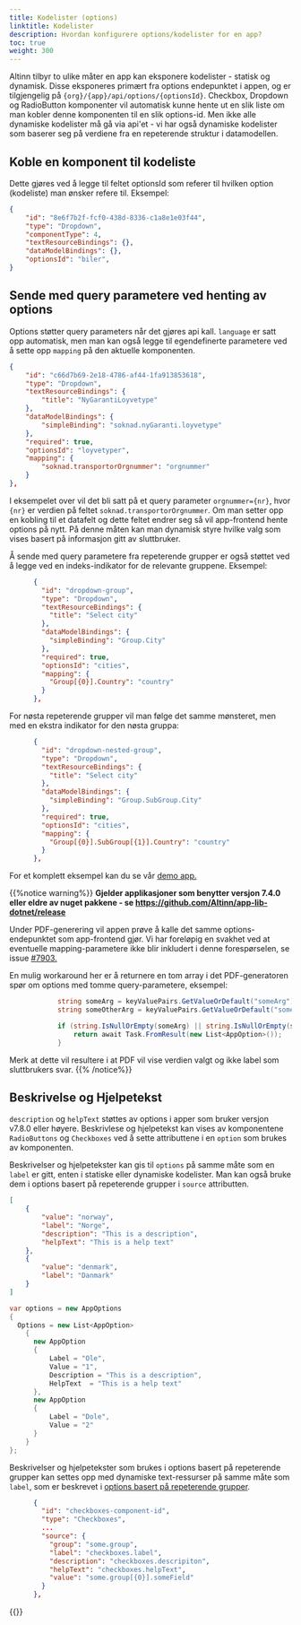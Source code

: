 ```yaml
---
title: Kodelister (options)
linktitle: Kodelister
description: Hvordan konfigurere options/kodelister for en app?
toc: true
weight: 300
---
```


Altinn tilbyr to ulike måter en app kan eksponere kodelister - statisk og dynamisk. Disse eksponeres primært fra options endepunktet i appen, og er tilgjengelig på `{org}/{app}/api/options/{optionsId}`.
Checkbox, Dropdown og RadioButton komponenter vil automatisk kunne hente ut en slik liste om man kobler denne komponenten til en slik options-id. Men ikke alle dynamiske kodelister må gå via api'et - vi har også dynamiske kodelister som baserer seg på verdiene fra en repeterende struktur i datamodellen.

## Koble en komponent til kodeliste

Dette gjøres ved å legge til feltet optionsId som referer til hvilken option (kodeliste) man ønsker refere til. Eksempel:

```json
{
    "id": "8e6f7b2f-fcf0-438d-8336-c1a8e1e03f44",
    "type": "Dropdown",
    "componentType": 4,
    "textResourceBindings": {},
    "dataModelBindings": {},
    "optionsId": "biler",
}
```

## Sende med query parametere ved henting av options

Options støtter query parameters når det gjøres api kall. `language` er satt opp automatisk, men man kan også legge til egendefinerte parametere ved å sette opp `mapping` på den aktuelle komponenten.

```json
{
    "id": "c66d7b69-2e18-4786-af44-1fa913853618",
    "type": "Dropdown",
    "textResourceBindings": {
        "title": "NyGarantiLoyvetype"
    },
    "dataModelBindings": {
        "simpleBinding": "soknad.nyGaranti.loyvetype"
    },
    "required": true,
    "optionsId": "loyvetyper",
    "mapping": {
        "soknad.transportorOrgnummer": "orgnummer"
    }
},
```

I eksempelet over vil det bli satt på et query parameter `orgnummer={nr}`, hvor `{nr}` er verdien på feltet `soknad.transportorOrgnummer`.
Om man setter opp en kobling til et datafelt og dette feltet endrer seg så vil app-frontend hente options på nytt. På denne måten kan man dynamisk styre hvilke valg som vises basert på informasjon gitt av sluttbruker.

 Å sende med query parametere fra repeterende grupper er også støttet ved å legge ved en indeks-indikator for de relevante gruppene. Eksempel:

```json
      {
        "id": "dropdown-group",
        "type": "Dropdown",
        "textResourceBindings": {
          "title": "Select city"
        },
        "dataModelBindings": {
          "simpleBinding": "Group.City"
        },
        "required": true,
        "optionsId": "cities",
        "mapping": {
          "Group[{0}].Country": "country"
        }
      },
```

For nøsta repeterende grupper vil man følge det samme mønsteret, men med en ekstra indikator for den nøsta gruppa:

```json
      {
        "id": "dropdown-nested-group",
        "type": "Dropdown",
        "textResourceBindings": {
          "title": "Select city"
        },
        "dataModelBindings": {
          "simpleBinding": "Group.SubGroup.City"
        },
        "required": true,
        "optionsId": "cities",
        "mapping": {
          "Group[{0}].SubGroup[{1}].Country": "country"
        }
      },
```

For et komplett eksempel kan du se vår [demo app.](https://altinn.studio/repos/ttd/dynamic-options-rep)

{{%notice warning%}}
**Gjelder applikasjoner som benytter versjon 7.4.0 eller eldre av nuget pakkene - se https://github.com/Altinn/app-lib-dotnet/release**

Under PDF-generering vil appen prøve å kalle det samme options-endepunktet som app-frontend gjør.
Vi har foreløpig en svakhet ved at eventuelle mapping-parametere ikke blir inkludert i denne forespørselen, se issue [#7903.](https://github.com/Altinn/altinn-studio/issues/7903)

En mulig workaround her er å returnere en tom array i det PDF-generatoren spør om options med tomme query-parametere, eksempel:

```c#
            string someArg = keyValuePairs.GetValueOrDefault("someArg");
            string someOtherArg = keyValuePairs.GetValueOrDefault("someOtherArg");

            if (string.IsNullOrEmpty(someArg) || string.IsNullOrEmpty(someOtherArg)) {
                return await Task.FromResult(new List<AppOption>());
            }
```

Merk at dette vil resultere i at PDF vil vise verdien valgt og ikke label som sluttbrukers svar.
{{% /notice%}}

## Beskrivelse og Hjelpetekst

`description` og `helpText` støttes av options i apper som bruker versjon v7.8.0 eller høyere. Beskrivlese og
hjelpetekst kan vises av komponentene `RadioButtons` og `Checkboxes` ved å sette attributtene i en `option` som
brukes av komponenten.

Beskrivelser og hjelpetekster kan gis til `options` på samme måte som en `label` er gitt, enten i statiske eller
dynamiske kodelister. Man kan også bruke dem i options basert på repeterende grupper i `source` attributten.

```json
[
    {
        "value": "norway",
        "label": "Norge",
        "description": "This is a description",
        "helpText": "This is a help text"
    },
    {
        "value": "denmark",
        "label": "Danmark"
    }
]
```

```cs
var options = new AppOptions
{
  Options = new List<AppOption>
    {
      new AppOption
      {
          Label = "Ole",
          Value = "1",
          Description = "This is a description",
          HelpText  = "This is a help text"
      },
      new AppOption
      {
          Label = "Dole",
          Value = "2"
      }
    }
};
```

Beskrivelser og hjelpetekster som brukes i options basert på repeterende grupper kan settes opp med dynamiske
text-ressurser på samme måte som `label`, som er beskrevet i
[options basert på repeterende grupper](../../../../app/development/data/options/dynamic-codelists/#dynamiske-kodelister-fra-repeterede-grupper-i-datamodellen).

```json
      {
        "id": "checkboxes-component-id",
        "type": "Checkboxes",
        ...
        "source": {
          "group": "some.group",
          "label": "checkboxes.label",
          "description": "checkboxes.descripiton",
          "helpText": "checkboxes.helpText",
          "value": "some.group[{0}].someField"
        }
      },
```

{{<children />}}
